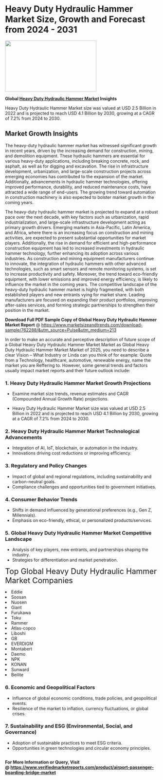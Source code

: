 <H1>Heavy Duty Hydraulic Hammer Market Size, Growth and Forecast from 2024 - 2031</H1><img class="aligncenter size-medium wp-image-584254" src="https://thirdeyenews.in/wp-content/uploads/2024/09/Global-Market-Research-300x168.jpeg" alt="" width="300" height="168" /><p><strong>Global&nbsp;<a href="https://www.marketsizeandtrends.com/download-sample/762288/&amp;utm_source=Pulse&amp;utm_medium=213">Heavy Duty Hydraulic Hammer Market</a> Insights</strong></p><p>Heavy Duty Hydraulic Hammer Market size was valued at USD 2.5 Billion in 2022 and is projected to reach USD 4.1 Billion by 2030, growing at a CAGR of 7.2% from 2024 to 2030.</p><p><h2>Market Growth Insights</h2> <p>The heavy-duty hydraulic hammer market has witnessed significant growth in recent years, driven by the increasing demand for construction, mining, and demolition equipment. These hydraulic hammers are essential for various heavy-duty applications, including breaking concrete, rock, and asphalt, as well as for digging and excavation. The rise in infrastructure development, urbanization, and large-scale construction projects across emerging economies has contributed to the expansion of the market. Additionally, advancements in hydraulic hammer technologies, offering improved performance, durability, and reduced maintenance costs, have attracted a wide range of end-users. The growing trend toward automation in construction machinery is also expected to bolster market growth in the coming years. </p> <p>The heavy-duty hydraulic hammer market is projected to expand at a robust pace over the next decade, with key factors such as urbanization, rapid industrialization, and large-scale infrastructure development acting as primary growth drivers. Emerging markets in Asia-Pacific, Latin America, and Africa, where there is an increasing focus on construction and mining activities, are expected to present substantial opportunities for market players. Additionally, the rise in demand for efficient and high-performance construction equipment has led to increased investments in hydraulic hammer technology, further enhancing its adoption across various industries. As construction and mining equipment manufacturers continue to innovate, the integration of hydraulic hammers with other advanced technologies, such as smart sensors and remote monitoring systems, is set to increase productivity and safety. Moreover, the trend toward eco-friendly equipment, with lower emissions and improved energy efficiency, is likely to influence the market in the coming years. The competitive landscape of the heavy-duty hydraulic hammer market is highly fragmented, with both established players and new entrants vying for market share. Leading manufacturers are focused on expanding their product portfolios, improving after-sales services, and forming strategic partnerships to strengthen their position in the market. </p><p><span class=""><strong>Download Full PDF Sample Copy of Global Heavy Duty Hydraulic Hammer Market Report</strong> @ <a href="https://www.marketsizeandtrends.com/download-sample/762288/&amp;utm_source=Pulse&amp;utm_medium=213" target="_blank">https://www.marketsizeandtrends.com/download-sample/762288/&amp;utm_source=Pulse&amp;utm_medium=213</a></span></p><p>In order to make an accurate and perceptive description of future scope of a Global&nbsp;Heavy Duty Hydraulic Hammer Market Market as Global&nbsp;Heavy Duty Hydraulic Hammer Market Market of 2025, you need to describe a clear Vision &ndash; What Industry or Linda can you think of for example: Quote from a Technology, healthcare, automotive, renewable energy, name the market you are Reffering to. However, some general trends and factors usually impact market reports and their future outlook include:</p><h3>1.&nbsp;<strong>Heavy Duty Hydraulic Hammer Market Growth Projections</strong></h3><ul><li>Examine market size trends, revenue estimates and CAGR (Compounded Annual Growth Rate) projections.</li><li><p>Heavy Duty Hydraulic Hammer Market size was valued at USD 2.5 Billion in 2022 and is projected to reach USD 4.1 Billion by 2030, growing at a CAGR of 7.2% from 2024 to 2030.</p></li></ul><h3>2.&nbsp;<strong>Heavy Duty Hydraulic Hammer Market Technological Advancements</strong></h3><ul><li>Integration of AI, IoT, blockchain, or automation in the industry.</li><li>Innovations driving cost reductions or improving efficiency.</li></ul><h3>3.&nbsp;<strong>Regulatory and Policy Changes</strong></h3><ul><li>Impact of global and regional regulations, including sustainability and carbon-neutral goals.</li><li>Compliance challenges and opportunities tied to government initiatives.</li></ul><h3>4.&nbsp;<strong>Consumer Behavior Trends</strong></h3><ul><li>Shifts in demand influenced by generational preferences (e.g., Gen Z, Millennials).</li><li>Emphasis on eco-friendly, ethical, or personalized products/services.</li></ul><h3>5.&nbsp;<strong>Global Heavy Duty Hydraulic Hammer Market Competitive Landscape</strong></h3><ul><li>Analysis of key players, new entrants, and partnerships shaping the industry.</li><li>Strategies for differentiation and market penetration.</li></ul><p data-pm-slice="1 1 []"><span style="color: inherit; font-family: inherit; font-size: 25px;">Top Global Heavy Duty Hydraulic Hammer Market Companies</span></p><div class="" data-test-id=""><p><li>Eddie</li><li> Soosan</li><li> Nuosen</li><li> Giant</li><li> Furukawa</li><li> Toku</li><li> Rammer</li><li> Atlas-copco</li><li> Liboshi</li><li> GB</li><li> EVERDIGM</li><li> Montabert</li><li> Daemo</li><li> NPK</li><li> KONAN</li><li> Sunward</li><li> Beilite</li></p></div><h3>6.&nbsp;<strong>Economic and Geopolitical Factors</strong></h3><ul><li>Influence of global economic conditions, trade policies, and geopolitical events.</li><li>Resilience of the market to inflation, currency fluctuations, or global crises.</li></ul><h3>7.&nbsp;<strong>Sustainability and ESG (Environmental, Social, and Governance)</strong></h3><ul><li>Adoption of sustainable practices to meet ESG criteria.</li><li>Opportunities in green technologies and circular economy principles.</li></ul><h2><strong style="font-size: 14px;">For More Information or Query, Visit @&nbsp;</strong><a style="background-color: #ffffff; font-size: 14px;" href="https://www.marketsizeandtrends.com/report/heavy-duty-hydraulic-hammer-market/" target="_blank">https://www.verifiedmarketreports.com/product/airport-passenger-boarding-bridge-market</a></h2>
